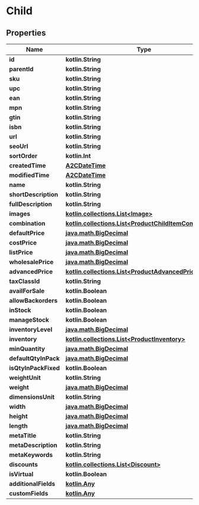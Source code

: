 
# Child

## Properties
| Name | Type | Description | Notes |
| ------------ | ------------- | ------------- | ------------- |
| **id** | **kotlin.String** |  |  [optional] |
| **parentId** | **kotlin.String** |  |  [optional] |
| **sku** | **kotlin.String** |  |  [optional] |
| **upc** | **kotlin.String** |  |  [optional] |
| **ean** | **kotlin.String** |  |  [optional] |
| **mpn** | **kotlin.String** |  |  [optional] |
| **gtin** | **kotlin.String** |  |  [optional] |
| **isbn** | **kotlin.String** |  |  [optional] |
| **url** | **kotlin.String** |  |  [optional] |
| **seoUrl** | **kotlin.String** |  |  [optional] |
| **sortOrder** | **kotlin.Int** |  |  [optional] |
| **createdTime** | [**A2CDateTime**](A2CDateTime.md) |  |  [optional] |
| **modifiedTime** | [**A2CDateTime**](A2CDateTime.md) |  |  [optional] |
| **name** | **kotlin.String** |  |  [optional] |
| **shortDescription** | **kotlin.String** |  |  [optional] |
| **fullDescription** | **kotlin.String** |  |  [optional] |
| **images** | [**kotlin.collections.List&lt;Image&gt;**](Image.md) |  |  [optional] |
| **combination** | [**kotlin.collections.List&lt;ProductChildItemCombination&gt;**](ProductChildItemCombination.md) |  |  [optional] |
| **defaultPrice** | [**java.math.BigDecimal**](java.math.BigDecimal.md) |  |  [optional] |
| **costPrice** | [**java.math.BigDecimal**](java.math.BigDecimal.md) |  |  [optional] |
| **listPrice** | [**java.math.BigDecimal**](java.math.BigDecimal.md) |  |  [optional] |
| **wholesalePrice** | [**java.math.BigDecimal**](java.math.BigDecimal.md) |  |  [optional] |
| **advancedPrice** | [**kotlin.collections.List&lt;ProductAdvancedPrice&gt;**](ProductAdvancedPrice.md) |  |  [optional] |
| **taxClassId** | **kotlin.String** |  |  [optional] |
| **availForSale** | **kotlin.Boolean** |  |  [optional] |
| **allowBackorders** | **kotlin.Boolean** |  |  [optional] |
| **inStock** | **kotlin.Boolean** |  |  [optional] |
| **manageStock** | **kotlin.Boolean** |  |  [optional] |
| **inventoryLevel** | [**java.math.BigDecimal**](java.math.BigDecimal.md) |  |  [optional] |
| **inventory** | [**kotlin.collections.List&lt;ProductInventory&gt;**](ProductInventory.md) |  |  [optional] |
| **minQuantity** | [**java.math.BigDecimal**](java.math.BigDecimal.md) |  |  [optional] |
| **defaultQtyInPack** | [**java.math.BigDecimal**](java.math.BigDecimal.md) |  |  [optional] |
| **isQtyInPackFixed** | **kotlin.Boolean** |  |  [optional] |
| **weightUnit** | **kotlin.String** |  |  [optional] |
| **weight** | [**java.math.BigDecimal**](java.math.BigDecimal.md) |  |  [optional] |
| **dimensionsUnit** | **kotlin.String** |  |  [optional] |
| **width** | [**java.math.BigDecimal**](java.math.BigDecimal.md) |  |  [optional] |
| **height** | [**java.math.BigDecimal**](java.math.BigDecimal.md) |  |  [optional] |
| **length** | [**java.math.BigDecimal**](java.math.BigDecimal.md) |  |  [optional] |
| **metaTitle** | **kotlin.String** |  |  [optional] |
| **metaDescription** | **kotlin.String** |  |  [optional] |
| **metaKeywords** | **kotlin.String** |  |  [optional] |
| **discounts** | [**kotlin.collections.List&lt;Discount&gt;**](Discount.md) |  |  [optional] |
| **isVirtual** | **kotlin.Boolean** |  |  [optional] |
| **additionalFields** | [**kotlin.Any**](.md) |  |  [optional] |
| **customFields** | [**kotlin.Any**](.md) |  |  [optional] |



